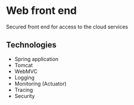 # Web front end

Secured front end for access to the cloud services

## Technologies

- Spring application
- Tomcat
- WebMVC
- Logging
- Monitoring (Actuator)
- Tracing
- Security